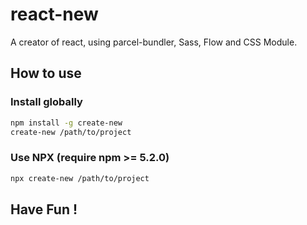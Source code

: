 # react-new

A creator of react, using parcel-bundler, Sass, Flow and CSS Module.

## How to use

### Install globally

```sh
npm install -g create-new
create-new /path/to/project
```

### Use NPX (require npm >= 5.2.0)

```sh
npx create-new /path/to/project
```

## Have Fun !